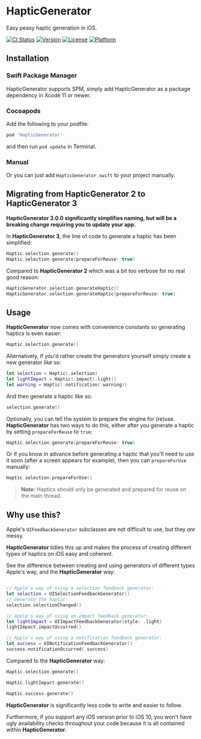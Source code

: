 # HapticGenerator
Easy peasy haptic generation in iOS.

[![CI Status](http://img.shields.io/travis/KaneCheshire/HapticGenerator.svg?style=flat)](https://travis-ci.org/kanecheshire/HapticGenerator)
[![Version](https://img.shields.io/cocoapods/v/HapticGenerator.svg?style=flat)](http://cocoapods.org/pods/HapticGenerator)
[![License](https://img.shields.io/cocoapods/l/HapticGenerator.svg?style=flat)](http://cocoapods.org/pods/HapticGenerator)
[![Platform](https://img.shields.io/cocoapods/p/HapticGenerator.svg?style=flat)](http://cocoapods.org/pods/HapticGenerator)

## Installation

### Swift Package Manager

HapticGenerator supports SPM, simply add HapticGenerator as a package dependency in Xcode 11 or newer.

### Cocoapods

Add the following to your podfile:

```ruby
pod 'HapticGenerator'
```

and then run `pod update` in Terminal.

### Manual

Or you can just add `HapticGenerator.swift` to your project manually.

## Migrating from HapticGenerator 2 to HapticGenerator 3

**HapticGenerator 3.0.0 significantly simplifies naming, but will be a breaking change requiring you to update your app.**

In **HapticGenerator 3**, the line of code to generate a haptic has been simplified:

```swift
Haptic.selection.generate()
Haptic.selection.generate(prepareForReuse: true)
```

Compared to **HapticGenerator 2** which was a bit too verbose for no real good reason:

```swift
HapticGenerator.selection.generateHaptic()
HapticGenerator.selection.generateHaptic(prepareForReuse: true)
```

## Usage

**HapticGenerator** now comes with convenience constants so generating haptics is even easier:

```swift
Haptic.selection.generate()
```

Alternatively, if you'd rather create the generators yourself simply create a new generator like so:

```swift
let selection = Haptic(.selection)
let lightImpact = Haptic(.impact(.light))
let warning = Haptic(.notification(.warning))
```

And then generate a haptic like so:

```swift
selection.generate()
```

Optionally, you can tell the system to prepare the engine for (re)use.
**HapticGenerator** has two ways to do this, either after you generate a haptic by setting `prepareForReuse` to `true`:

```swift
Haptic.selection.generate(prepareForReuse: true)
```

Or if you know in advance before generating a haptic that you'll need to use it soon (after a screen appears for example),
then you can `prepareForUse` manually:

```swift
Haptic.selection.prepareForUse()
```

> **Note:** Haptics should only be generated and prepared for reuse on the main thread.

## Why use this?

Apple's `UIFeedbackGenerator` subclasses are not difficult to use, but they _are_ messy.

**HapticGenerator** tidies this up and makes the process of creating different types of haptics on iOS easy and coherent.

See the difference between creating and using generators of different types Apple's way, and the **HapticGenerator** way:

```swift

// Apple's way of using a selection feedback generator:
let selection = UISelectionFeedbackGenerator()
// Generate the haptic:
selection.selectionChanged()

// Apple's way of using an impact feedback generator:
let lightImpact = UIImpactFeedbackGenerator(style: .light)
lightImpact.impactOccurred()

// Apple's way of using a notification feedback generator:
let success = UINotificationFeedbackGenerator()
success.notificationOccurred(.success)
```

Compared to the **HapticGenerator** way:

```swift
Haptic.selection.generate()

Haptic.lightImpact.generate()

Haptic.success.generate()
```

**HapticGenerator** is significantly less code to write and easier to follow.

Furthermore, if you support any iOS version prior to iOS 10, you won't have ugly availability checks throughout your code because it is all contained within **HapticGenerator**.
